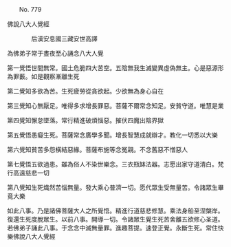 ﻿　　No. 779

佛說八大人覺經

　　　　后漢安息國三藏安世高譯


為佛弟子常于晝夜至心誦念八大人覺

第一覺悟世間無常。國土危脆四大苦空。五陰無我生滅變異虛偽無主。心是惡源形為罪藪。如是觀察漸離生死

第二覺知多欲為苦。生死疲勞從貪欲起。少欲無為身心自在

第三覺知心無厭足。唯得多求增長罪惡。菩薩不爾常念知足。安貧守道。唯慧是業

第四覺知懈怠墜落。常行精進破煩惱惡。摧伏四魔出陰界獄

第五覺悟愚癡生死。菩薩常念廣學多聞。增長智慧成就辯才。教化一切悉以大樂

第六覺知貧苦多怨橫結惡緣。菩薩布施等念冤親。不念舊惡不憎惡人

第七覺悟五欲過患。雖為俗人不染世樂念。三衣瓶缽法器。志愿出家守道清白。梵行高遠慈悲一切

第八覺知生死熾然苦惱無量。發大乘心普濟一切。愿代眾生受無量苦。令諸眾生畢竟大樂

如此八事。乃是諸佛菩薩大人之所覺悟。精進行道慈悲修慧。乘法身船至涅槃岸。復還生死度脫眾生。以前八事。開導一切。令諸眾生覺生死苦舍離五欲修心圣道。若佛弟子誦此八事。于念念中滅無量罪。進趣菩提。速登正覺。永斷生死。常住快樂佛說八大人覺經
